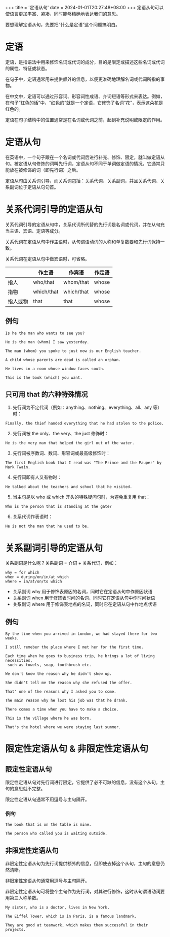+++
title = '定语从句'
date = 2024-01-01T20:27:48+08:00
+++
定语从句可以使语言更加丰富、紧凑，同时能够精确地表达我们的意思。
<!--more-->
要想理解定语从句，先要把“什么是定语”这个问题搞明白。

# 定语
定语，是指语法中用来修饰名词或代词的成分，目的是限定或描述这些名词或代词的属性、特征或状态。

在句子中，定语通常用来提供额外的信息，以便更准确地理解名词或代词所指的事物。

在中文中，定语可以通过形容词、形容词性成语、介词短语等形式来表达。例如，在句子“红色的话”中，“红色的”就是一个定语，它修饰了名词“花”，表示这朵花是红色的。

定语在句子结构中的位置通常是在名词或代词之前，起到补充说明或限定的作用。

# 定语从句
在英语中，一个句子跟在一个名词或代词后进行补充、修饰、限定，就叫做定语从句。被定语从句修饰的词叫先行词，定语从句不同于单词做定语的情况，它通常只能放在被修饰的词（即先行词）之后。

定语从句由关系词引导，而关系词包括：关系代词、关系副词，并且关系代词、关系副词位于定语从句句首。

# 关系代词引导的定语从句
关系代词引导的定语从句中，关系代词所代替的先行词是名词或代词，并在从句充当主语、宾语、定语等成分。

关系代词在定语从句中作主语时，从句谓语动词的人称和单复数要和先行词保持一致。

关系代词在定语从句中做宾语时，可省略。

|  | 作主语 | 作宾语 | 作定语 |
| - | - | - | - |
| 指人 | who/that | whom/that | whose |
| 指物 | which/that | which/that | whose |
| 指人或物 | that | that | whose |

## 例句
```
Is he the man who wants to see you?

He is the man (whom) I saw yesterday.

The man (whom) you spoke to just now is our English teacher.

A child whose parents are dead is called an orphan.

He lives in a room whose window faces south.

This is the book (which) you want.
```

## 只可用 that 的六种特殊情况
1. 先行词为不定代词（例如：anything、nothing、everything、all、any 等）时：
```
Finally, the thief handed everything that he had stolen to the police.
```
2. 先行词被 the only、the very、the just 修饰时：
```
He is the very man that helped the girl out of the water.
```
3. 先行词被序数词、数词、形容词或最高级修饰时：
```
The first English book that I read was "The Prince and the Pauper" by Mark Twain.
```
4. 先行词即有人又有物时：
```
He talked about the teachers and school that he visited.
```
5. 当主句是以 who 或 which 开头的特殊疑问句时，为避免重复用 that：
```
Who is the person that is standing at the gate?
```
6. 关系代词作表语时：
```
He is not the man that he used to be.
```

# 关系副词引导的定语从句
关系副词是什么呢？关系副词 = 介词 + 关系代词，例如：
```
why = for which
when = during/on/in/at which
where = in/at/on/to which
```
- 关系副词 why 用于修饰表原因的名词，同时它在定语从句中作原因状语
- 关系副词 when 用于修饰表时间的名词，同时它在定语从句中作时间状语
- 关系副词 where 用于修饰表地点的名词，同时它在定语从句中作地点状语

## 例句
```
By the time when you arrived in London, we had stayed there for two weeks.

I still remeber the place where I met her for the first time.

Each time when he goes to business trip, he brings a lot of living necessities, 
 such as towels, soap, toothbrush etc.

We don't know the reason why he didn't show up.

She didn't tell me the reason why she refused the offer.

That' one of the reasons why I asked you to come.

The main reason why he lost his job was that he drank.

There comes a time when you have to make a choice.

This is the village where he was born.

That's the hotel where we were staying last summer.
```

# 限定性定语从句 & 非限定性定语从句
## 限定性定语从句
限定性定语从句对先行词进行限定，它提供了必不可缺的信息，没有这个从句，主句的意思就不完整。

限定性定语从句通常不用逗号与主句隔开。
### 例句
```
The book that is on the table is mine.

The person who called you is waiting outside.
```
## 非限定性定语从句
非限定性定语从句为先行词提供额外的信息，但即使去掉这个从句，主句的意思仍然清晰。

非限定性定语从句通常用逗号与主句隔开。

非限定性定语从句可将整个主句作为先行词，对其进行修饰，这时从句谓语动词要用第三人称单数。
```
My sister, who is a doctor, lives in New York.

The Eiffel Tower, which is in Paris, is a famous landmark.

They are good at teamwork, which makes them successful in their projects.
```
